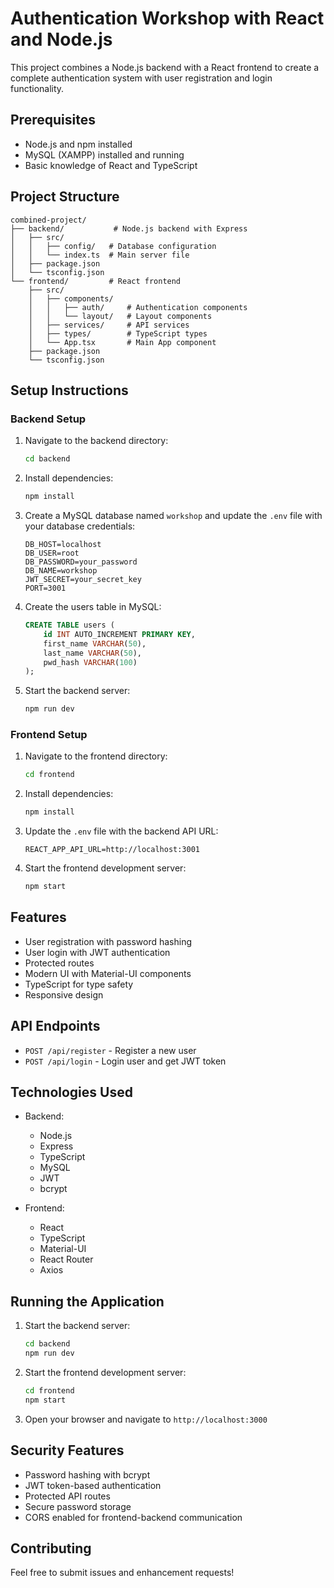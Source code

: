 # Authentication Workshop with React and Node.js

This project combines a Node.js backend with a React frontend to create a complete authentication system with user registration and login functionality.

## Prerequisites

- Node.js and npm installed
- MySQL (XAMPP) installed and running
- Basic knowledge of React and TypeScript

## Project Structure

```
combined-project/
├── backend/           # Node.js backend with Express
│   ├── src/
│   │   ├── config/   # Database configuration
│   │   └── index.ts  # Main server file
│   ├── package.json
│   └── tsconfig.json
└── frontend/         # React frontend
    ├── src/
    │   ├── components/
    │   │   ├── auth/     # Authentication components
    │   │   └── layout/   # Layout components
    │   ├── services/     # API services
    │   ├── types/        # TypeScript types
    │   └── App.tsx       # Main App component
    ├── package.json
    └── tsconfig.json
```

## Setup Instructions

### Backend Setup

1. Navigate to the backend directory:
   ```bash
   cd backend
   ```

2. Install dependencies:
   ```bash
   npm install
   ```

3. Create a MySQL database named `workshop` and update the `.env` file with your database credentials:
   ```
   DB_HOST=localhost
   DB_USER=root
   DB_PASSWORD=your_password
   DB_NAME=workshop
   JWT_SECRET=your_secret_key
   PORT=3001
   ```

4. Create the users table in MySQL:
   ```sql
   CREATE TABLE users (
       id INT AUTO_INCREMENT PRIMARY KEY,
       first_name VARCHAR(50),
       last_name VARCHAR(50),
       pwd_hash VARCHAR(100)
   );
   ```

5. Start the backend server:
   ```bash
   npm run dev
   ```

### Frontend Setup

1. Navigate to the frontend directory:
   ```bash
   cd frontend
   ```

2. Install dependencies:
   ```bash
   npm install
   ```

3. Update the `.env` file with the backend API URL:
   ```
   REACT_APP_API_URL=http://localhost:3001
   ```

4. Start the frontend development server:
   ```bash
   npm start
   ```

## Features

- User registration with password hashing
- User login with JWT authentication
- Protected routes
- Modern UI with Material-UI components
- TypeScript for type safety
- Responsive design

## API Endpoints

- `POST /api/register` - Register a new user
- `POST /api/login` - Login user and get JWT token

## Technologies Used

- Backend:
  - Node.js
  - Express
  - TypeScript
  - MySQL
  - JWT
  - bcrypt

- Frontend:
  - React
  - TypeScript
  - Material-UI
  - React Router
  - Axios

## Running the Application

1. Start the backend server:
   ```bash
   cd backend
   npm run dev
   ```

2. Start the frontend development server:
   ```bash
   cd frontend
   npm start
   ```

3. Open your browser and navigate to `http://localhost:3000`

## Security Features

- Password hashing with bcrypt
- JWT token-based authentication
- Protected API routes
- Secure password storage
- CORS enabled for frontend-backend communication

## Contributing

Feel free to submit issues and enhancement requests! 